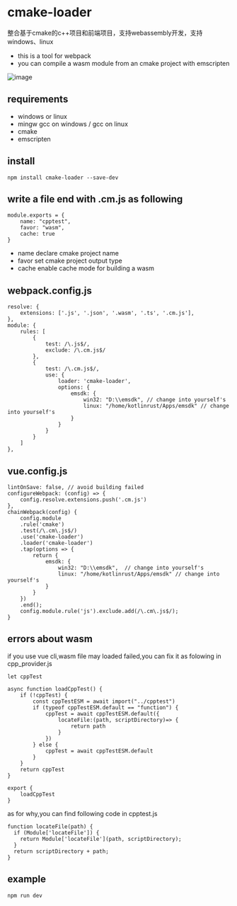 # cmake-loader
整合基于cmake的c++项目和前端项目，支持webassembly开发，支持windows、linux

- this is a tool for webpack
- you can compile a wasm module from an cmake project with emscripten

![image](https://user-images.githubusercontent.com/31173307/120924480-8af56000-c706-11eb-9116-fab18d01b909.png)

## requirements
- windows or linux
- mingw gcc on windows / gcc on linux
- cmake
- emscripten
## install
```
npm install cmake-loader --save-dev
```
## write a file end with .cm.js as following
```
module.exports = {
    name: "cpptest",
    favor: "wasm",
    cache: true
}
```
- name declare cmake project name
- favor set cmake project output type
- cache enable cache mode for building a wasm
## webpack.config.js
```
resolve: {
    extensions: ['.js', '.json', '.wasm', '.ts', '.cm.js'],
},
module: {
    rules: [
        {
            test: /\.js$/,
            exclude: /\.cm.js$/
        },
        {
            test: /\.cm.js$/,
            use: {
                loader: 'cmake-loader',
                options: {
                    emsdk: {
                        win32: "D:\\emsdk", // change into yourself's
                        linux: "/home/kotlinrust/Apps/emsdk" // change into yourself's
                    }
                }
            }
        }
    ]
},
```
## vue.config.js
```
lintOnSave: false, // avoid building failed
configureWebpack: (config) => {
    config.resolve.extensions.push('.cm.js')
},
chainWebpack(config) {
    config.module
    .rule('cmake')
    .test(/\.cm\.js$/)
    .use('cmake-loader')
    .loader('cmake-loader')
    .tap(options => {
        return {
            emsdk: {
                win32: "D:\\emsdk",  // change into yourself's
                linux: "/home/kotlinrust/Apps/emsdk" // change into yourself's
            }
        }
    })
    .end();
    config.module.rule('js').exclude.add(/\.cm\.js$/); 
}
```
## errors about wasm
if you use vue cli,wasm file may loaded failed,you can fix it as folowing in cpp_provider.js
```
let cppTest

async function loadCppTest() {
    if (!cppTest) {
        const cppTestESM = await import("../cpptest")
        if (typeof cppTestESM.default == "function") {
            cppTest = await cppTestESM.default({
                locateFile:(path, scriptDirectory)=> {
                    return path
                }
            })
        } else {
            cppTest = await cppTestESM.default
        }
    }
    return cppTest
}

export {
    loadCppTest
}
```
as for why,you can find following code in cpptest.js
```
function locateFile(path) {
  if (Module['locateFile']) {
    return Module['locateFile'](path, scriptDirectory);
  }
  return scriptDirectory + path;
}
```
## example
```
npm run dev
```
